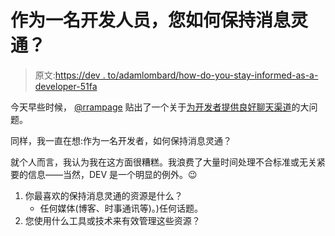 # 作为一名开发人员，您如何保持消息灵通？

> 原文:[https://dev . to/adamlombard/how-do-you-stay-informed-as-a-developer-51fa](https://dev.to/adamlombard/how-do-you-stay-well-informed-as-a-developer-51fa)

今天早些时候， [@rrampage](https://dev.to/rrampage) 贴出了一个关于[为开发者提供良好聊天渠道](https://dev.to/rrampage/good-chat--online-channels-for-developers-3c8p)的大问题。

同样，我一直在想:作为一名开发者，如何保持消息灵通？

就个人而言，我认为我在这方面很糟糕。我浪费了大量时间处理不合标准或无关紧要的信息——当然，DEV 是一个明显的例外。😉

1.  你最喜欢的保持消息灵通的资源是什么？
    *   任何媒体(博客、时事通讯等)。)任何话题。
2.  您使用什么工具或技术来有效管理这些资源？